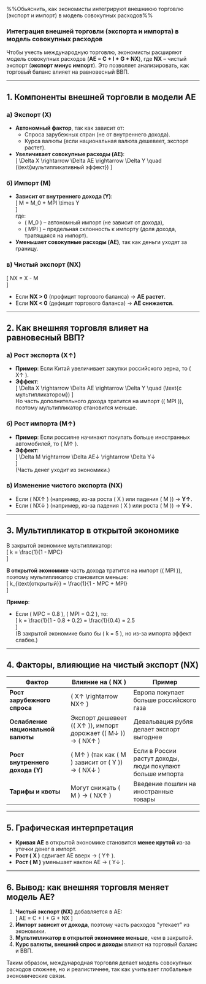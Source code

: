 %%Обьяснить, как экономисты интегрируют внешниюю торговлю (экспорт и импорт) в модель совокупных расходов%%
### **Интеграция внешней торговли (экспорта и импорта) в модель совокупных расходов**  

Чтобы учесть международную торговлю, экономисты расширяют модель совокупных расходов (**AE = C + I + G + NX**), где **NX** – чистый экспорт (**экспорт минус импорт**). Это позволяет анализировать, как торговый баланс влияет на равновесный ВВП.  

---

## **1. Компоненты внешней торговли в модели AE**  

### **а) Экспорт (X)**  
- **Автономный фактор**, так как зависит от:  
  - Спроса зарубежных стран (не от внутреннего дохода).  
  - Курса валюты (если национальная валюта дешевеет, экспорт растет).  
- **Увеличивает совокупные расходы (AE)**:  
  \[
  \Delta X \rightarrow \Delta AE \rightarrow \Delta Y \quad (\text{мультипликативный эффект})
  \]  

### **б) Импорт (M)**  
- **Зависит от внутреннего дохода (Y)**:  
  \[
  M = M_0 + MPI \times Y  
  \]  
  где:  
  - \( M_0 \) – автономный импорт (не зависит от дохода),  
  - \( MPI \) – предельная склонность к импорту (доля дохода, тратящаяся на импорт).  
- **Уменьшает совокупные расходы (AE)**, так как деньги уходят за границу.  

### **в) Чистый экспорт (NX)**  
\[
NX = X - M  
\]  
- Если **NX > 0** (профицит торгового баланса) → **AE растет**.  
- Если **NX < 0** (дефицит торгового баланса) → **AE снижается**.  

---

## **2. Как внешняя торговля влияет на равновесный ВВП?**  

### **а) Рост экспорта (X↑)**  
- **Пример**: Если Китай увеличивает закупки российского зерна, то \( X↑ \).  
- **Эффект**:  
  \[
  \Delta X \rightarrow \Delta AE \rightarrow \Delta Y \quad (\text{с мультипликатором})
  \]  
  Но часть дополнительного дохода тратится на импорт (\( MPI \)), поэтому мультипликатор становится меньше.  

### **б) Рост импорта (M↑)**  
- **Пример**: Если россияне начинают покупать больше иностранных автомобилей, то \( M↑ \).  
- **Эффект**:  
  \[
  \Delta M \rightarrow \Delta AE↓ \rightarrow \Delta Y↓  
  \]  
  (Часть денег уходит из экономики.)  

### **в) Изменение чистого экспорта (NX)**  
- Если \( NX↑ \) (например, из-за роста \( X \) или падения \( M \)) → **Y↑**.  
- Если \( NX↓ \) (например, из-за падения \( X \) или роста \( M \)) → **Y↓**.  

---

## **3. Мультипликатор в открытой экономике**  

В закрытой экономике мультипликатор:  
\[
k = \frac{1}{1 - MPC}  
\]  

**В открытой экономике** часть дохода тратится на импорт (\( MPI \)), поэтому мультипликатор становится меньше:  
\[
k_{\text{открытый}} = \frac{1}{1 - MPC + MPI}  
\]  

**Пример**:  
- Если \( MPC = 0.8 \), \( MPI = 0.2 \), то:  
  \[
  k = \frac{1}{1 - 0.8 + 0.2} = \frac{1}{0.4} = 2.5  
  \]  
  (В закрытой экономике было бы \( k = 5 \), но из-за импорта эффект слабее.)  

---

## **4. Факторы, влияющие на чистый экспорт (NX)**  

| Фактор | Влияние на \( NX \) | Пример |
|--------|---------------------|--------|
| **Рост зарубежного спроса** | \( X↑ \rightarrow NX↑ \) | Европа покупает больше российского газа |
| **Ослабление национальной валюты** | Экспорт дешевеет (\( X↑ \)), импорт дорожает (\( M↓ \)) → \( NX↑ \) | Девальвация рубля делает экспорт выгоднее |
| **Рост внутреннего дохода (Y)** | \( M↑ \) (так как \( M \) зависит от \( Y \)) → \( NX↓ \) | Если в России растут доходы, люди покупают больше импорта |
| **Тарифы и квоты** | Могут снижать \( M \) → \( NX↑ \) | Введение пошлин на иностранные товары |

---

## **5. Графическая интерпретация**  

- **Кривая AE** в открытой экономике становится **менее крутой** из-за утечки денег в импорт.  
- **Рост \( X \)** сдвигает AE вверх → \( Y↑ \).  
- **Рост \( M \)** уменьшает наклон AE → \( Y↓ \).  

---

## **6. Вывод: как внешняя торговля меняет модель AE?**  

1. **Чистый экспорт (NX)** добавляется в AE:  
   \[
   AE = C + I + G + NX
   \]  
2. **Импорт зависит от дохода**, поэтому часть расходов "утекает" из экономики.  
3. **Мультипликатор в открытой экономике меньше**, чем в закрытой.  
4. **Курс валюты, внешний спрос и доходы** влияют на торговый баланс и ВВП.  

Таким образом, международная торговля делает модель совокупных расходов сложнее, но и реалистичнее, так как учитывает глобальные экономические связи.
